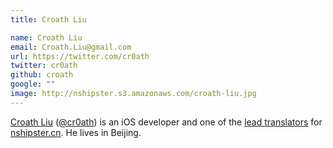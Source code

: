 ```yaml
---
title: Croath Liu

name: Croath Liu
email: Croath.Liu@gmail.com
url: https://twitter.com/cr0ath
twitter: cr0ath
github: croath
google: ""
image: http://nshipster.s3.amazonaws.com/croath-liu.jpg
---
```


[Croath Liu](http://croath.com) ([@cr0ath](https://twitter.com/cr0ath)) is an iOS developer and one of the [lead translators](http://nshipster.cn/translators/croath-liu/) for [nshipster.cn](http://nshipster.cn/). He lives in Beijing.